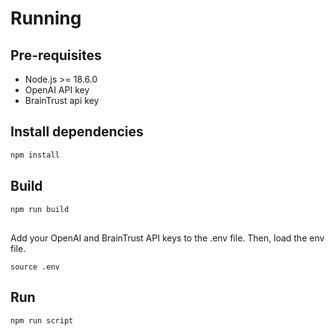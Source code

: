 # Running

## Pre-requisites

- Node.js >= 18.6.0
- OpenAI API key
- BrainTrust api key

## Install dependencies

```bash
npm install
```

## Build

```bash
npm run build
```

##
Add your OpenAI and BrainTrust API keys to the .env file. Then, load the env file.

```
source .env
```

## Run

```bash
npm run script
```
